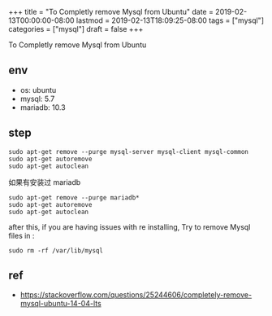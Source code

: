 +++
title = "To Completly remove Mysql from Ubuntu"
date = 2019-02-13T00:00:00-08:00
lastmod = 2019-02-13T18:09:25-08:00
tags = ["mysql"]
categories = ["mysql"]
draft = false
+++

To Completly remove Mysql from Ubuntu

## env

- os: ubuntu
- mysql: 5.7
- mariadb: 10.3

## step


```shell
sudo apt-get remove --purge mysql-server mysql-client mysql-common 
sudo apt-get autoremove
sudo apt-get autoclean
```

如果有安装过 mariadb

```shell
sudo apt-get remove --purge mariadb*
sudo apt-get autoremove
sudo apt-get autoclean
```

after this, if you are having issues with re installing, Try to remove Mysql files in :

```shell
sudo rm -rf /var/lib/mysql
```

## ref
- https://stackoverflow.com/questions/25244606/completely-remove-mysql-ubuntu-14-04-lts
